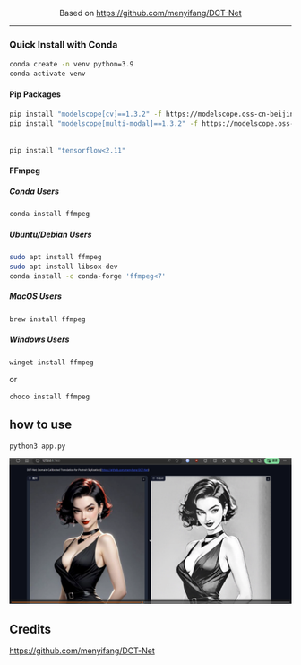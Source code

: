 <div align="center">

Based on https://github.com/menyifang/DCT-Net


</div>

------


### Quick Install with Conda

```bash
conda create -n venv python=3.9
conda activate venv
```


#### Pip Packages

```bash
pip install "modelscope[cv]==1.3.2" -f https://modelscope.oss-cn-beijing.aliyuncs.com/releases/repo.html
pip install "modelscope[multi-modal]==1.3.2" -f https://modelscope.oss-cn-beijing.aliyuncs.com/releases/repo.html
```

```bash

pip install "tensorflow<2.11"
```


#### FFmpeg

##### Conda Users
```bash
conda install ffmpeg
```

##### Ubuntu/Debian Users

```bash
sudo apt install ffmpeg
sudo apt install libsox-dev
conda install -c conda-forge 'ffmpeg<7'
```

##### MacOS Users

```bash
brew install ffmpeg
```

##### Windows Users

```bash
winget install ffmpeg
```

or

```
choco install ffmpeg
```

## how to use

```
python3 app.py
```

![avatar](demo.png)

## Credits

https://github.com/menyifang/DCT-Net



